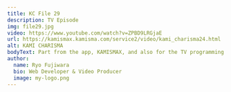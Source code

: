 ```yaml
---
title: KC File 29
description: TV Episode
img: file29.jpg
video: https://www.youtube.com/watch?v=ZPBD9LRGjaE
url: https://kamismax.kamisma.com/service2/video/kami_charisma24.html
alt: KAMI CHARISMA
bodyText: Part from the app, KAMISMAX, and also for the TV programming in which I am co-editing once per few episodes with the production team from the Kyodo TV. Because I have the prior experience in the industry working with home-shopping programming, and making programming that involved beauty products, I am able to be the mediator between the stylists and the production team.   Click on the "Main Video Page" beneath the youTube video to see the video on the official page. 
author:
  name: Ryo Fujiwara
  bio: Web Developer & Video Producer
  image: my-logo.png
---
```

